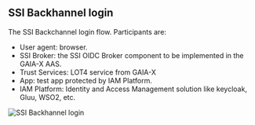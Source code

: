## SSI Backhannel login


The SSI Backchannel login flow. Participants are:

- User agent: browser. 
- SSI Broker: the SSI OIDC Broker component to be implemented in the GAIA-X AAS. 
- Trust Services: LOT4 service from GAIA-X
- App: test app protected by IAM Platform. 
- IAM Platform: Identity and Access Management solution like keycloak, Gluu, WSO2, etc. 

![SSI Backhannel login](./images/ssi_ciba_login.png "SSI Backchannel login")
